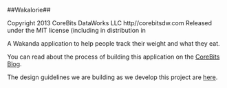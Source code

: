 ##Wakalorie##

Copyright 2013 CoreBits DataWorks LLC
http//corebitsdw.com
Released under the MIT license (including in distribution in <MIT LICENSE.txt>

A Wakanda application to help people track their weight and what they eat.

You can read about the process of building this application on the [CoreBits Blog](http://www.corebitsdw.com/blog).

The design guidelines we are building as we develop this project are [here](https://github.com/swelshh/Wakanda_Design_Guidelines).